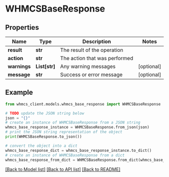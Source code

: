 # WHMCSBaseResponse


## Properties

Name | Type | Description | Notes
------------ | ------------- | ------------- | -------------
**result** | **str** | The result of the operation | 
**action** | **str** | The action that was performed | 
**warnings** | **List[str]** | Any warning messages | [optional] 
**message** | **str** | Success or error message | [optional] 

## Example

```python
from whmcs_client.models.whmcs_base_response import WHMCSBaseResponse

# TODO update the JSON string below
json = "{}"
# create an instance of WHMCSBaseResponse from a JSON string
whmcs_base_response_instance = WHMCSBaseResponse.from_json(json)
# print the JSON string representation of the object
print(WHMCSBaseResponse.to_json())

# convert the object into a dict
whmcs_base_response_dict = whmcs_base_response_instance.to_dict()
# create an instance of WHMCSBaseResponse from a dict
whmcs_base_response_from_dict = WHMCSBaseResponse.from_dict(whmcs_base_response_dict)
```
[[Back to Model list]](../README.md#documentation-for-models) [[Back to API list]](../README.md#documentation-for-api-endpoints) [[Back to README]](../README.md)


